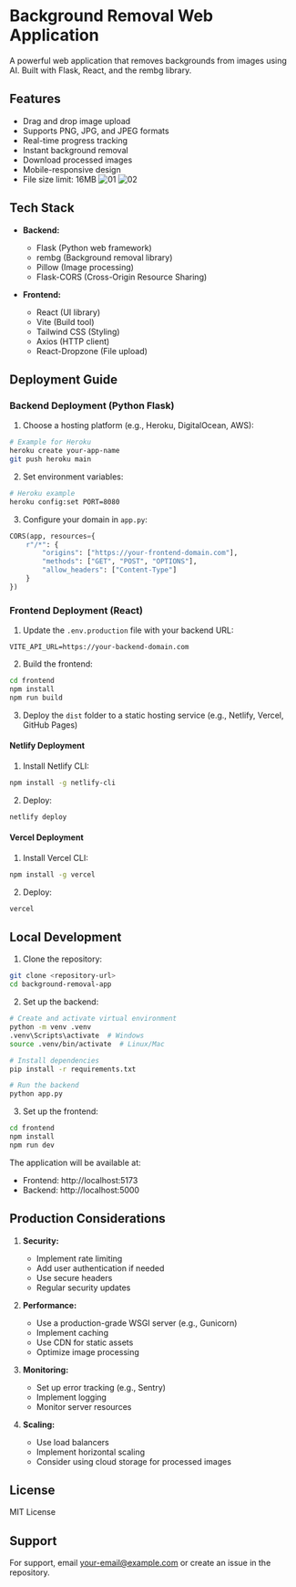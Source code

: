 # Background Removal Web Application

A powerful web application that removes backgrounds from images using AI. Built with Flask, React, and the rembg library.

## Features

- Drag and drop image upload
- Supports PNG, JPG, and JPEG formats
- Real-time progress tracking
- Instant background removal
- Download processed images
- Mobile-responsive design
- File size limit: 16MB
![01](https://github.com/user-attachments/assets/a7704661-0f11-4cc6-baae-bfcc3076bed2)
![02](https://github.com/user-attachments/assets/97a77992-90ba-4622-96cd-e6f1a4d01362)




## Tech Stack

- **Backend:**
  - Flask (Python web framework)
  - rembg (Background removal library)
  - Pillow (Image processing)
  - Flask-CORS (Cross-Origin Resource Sharing)

- **Frontend:**
  - React (UI library)
  - Vite (Build tool)
  - Tailwind CSS (Styling)
  - Axios (HTTP client)
  - React-Dropzone (File upload)

## Deployment Guide

### Backend Deployment (Python Flask)

1. Choose a hosting platform (e.g., Heroku, DigitalOcean, AWS):

```bash
# Example for Heroku
heroku create your-app-name
git push heroku main
```

2. Set environment variables:
```bash
# Heroku example
heroku config:set PORT=8080
```

3. Configure your domain in `app.py`:
```python
CORS(app, resources={
    r"/*": {
        "origins": ["https://your-frontend-domain.com"],
        "methods": ["GET", "POST", "OPTIONS"],
        "allow_headers": ["Content-Type"]
    }
})
```

### Frontend Deployment (React)

1. Update the `.env.production` file with your backend URL:
```
VITE_API_URL=https://your-backend-domain.com
```

2. Build the frontend:
```bash
cd frontend
npm install
npm run build
```

3. Deploy the `dist` folder to a static hosting service (e.g., Netlify, Vercel, GitHub Pages)

#### Netlify Deployment
1. Install Netlify CLI:
```bash
npm install -g netlify-cli
```

2. Deploy:
```bash
netlify deploy
```

#### Vercel Deployment
1. Install Vercel CLI:
```bash
npm install -g vercel
```

2. Deploy:
```bash
vercel
```

## Local Development

1. Clone the repository:
```bash
git clone <repository-url>
cd background-removal-app
```

2. Set up the backend:
```bash
# Create and activate virtual environment
python -m venv .venv
.venv\Scripts\activate  # Windows
source .venv/bin/activate  # Linux/Mac

# Install dependencies
pip install -r requirements.txt

# Run the backend
python app.py
```

3. Set up the frontend:
```bash
cd frontend
npm install
npm run dev
```

The application will be available at:
- Frontend: http://localhost:5173
- Backend: http://localhost:5000

## Production Considerations

1. **Security:**
   - Implement rate limiting
   - Add user authentication if needed
   - Use secure headers
   - Regular security updates

2. **Performance:**
   - Use a production-grade WSGI server (e.g., Gunicorn)
   - Implement caching
   - Use CDN for static assets
   - Optimize image processing

3. **Monitoring:**
   - Set up error tracking (e.g., Sentry)
   - Implement logging
   - Monitor server resources

4. **Scaling:**
   - Use load balancers
   - Implement horizontal scaling
   - Consider using cloud storage for processed images

## License

MIT License

## Support

For support, email your-email@example.com or create an issue in the repository.
